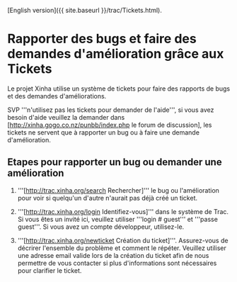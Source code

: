 [English version]({{ site.baseurl }}/trac/Tickets.html).

# Rapporter des bugs et faire des demandes d'amélioration grâce aux Tickets

Le projet Xinha utilise un système de tickets pour faire des rapports de bugs et des demandes d'améliorations.

SVP '''n'utilisez pas les tickets pour demander de l'aide''', si vous avez besoin d'aide veuillez la demander dans [http://xinha.gogo.co.nz/punbb/index.php le forum de discussion], les tickets ne servent que à rapporter un bug ou à faire une demande d'amélioration.

## Etapes pour rapporter un bug ou demander une amélioration

1. '''[http://trac.xinha.org/search Rechercher]''' le bug ou l'amélioration pour voir si quelqu'un d'autre n'aurait pas déjà créé un ticket.

2. '''[http://trac.xinha.org/login Identifiez-vous]''' dans le système de Trac. Si vous êtes un invité ici, veuillez utiliser '''login # guest''' et '''passe guest'''. Si vous avez un compte développeur, utilisez-le.

3. '''[http://trac.xinha.org/newticket Création du ticket]'''. Assurez-vous de décrirer l'ensemble du problème et comment le répéter. Veuillez utiliser une adresse email valide lors de la création du ticket afin de nous permettre de vous contacter si plus d'informations sont nécessaires pour clarifier le ticket.
